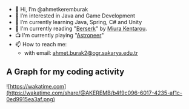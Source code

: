 - 👋 Hi, I’m @ahmetkeremburak
- 👀 I’m interested in Java and Game Development
- 🌱 I’m currently learning Java, Spring, C# and Unity
- :book: I'm currently reading "[Berserk](https://en.wikipedia.org/wiki/Berserk_(manga))" by [Miura Kentarou](https://en.wikipedia.org/wiki/Kentaro_Miura).
- :tv: I'm currently playing "[Astroneer](https://en.wikipedia.org/wiki/Astroneer)"
- 📫 How to reach me:  
  - with email: ahmet.burak2@ogr.sakarya.edu.tr
<!---
- 💞️ I’m looking to collaborate on ...
--->

<!---
ahmetkeremburak/ahmetkeremburak is a ✨ special ✨ repository because its `README.md` (this file) appears on your GitHub profile.
You can click the Preview link to take a look at your changes.
--->

## A Graph for my coding activity  

![https://wakatime.com](https://wakatime.com/share/@AKEREMB/b4f9c096-6017-4235-af1c-0ed9915ea3af.png)
